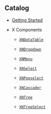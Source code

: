 ﻿## Catalog

-   [Getting Started](./GettingStarted.md)

-   X Components

    -   [`XNDataTable`](./Component_DataTable.md)

    -   [`XNDropdown`](./Component_Dropdown.md)

    -   [`XNMenu`](./Component_Menu.md)

    -   [`XNSelect`](./Component_Select.md)

    -   [`XNPopselect`](./Component_Popselect.md)

    -   [`XNCascader`](./Component_Cascader.md)

    -   [`XNTree`](./Component_Tree.md)

    -   [`XNTreeSelect`](./Component_TreeSelect.md)
